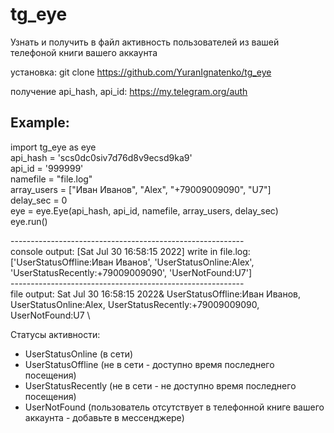# tg_eye
Узнать и получить в файл активность пользователей из вашей телефоной книги вашего аккаунта

установка: 
git clone https://github.com/YuranIgnatenko/tg_eye

получение api_hash, api_id:
https://my.telegram.org/auth

<h2>Example:</h2>

import tg_eye as eye \
api_hash = 'scs0dc0siv7d76d8v9ecsd9ka9' \
api_id = '999999' \
namefile = "file.log" \
array_users = ["Иван Иванов", "Alex", "+79009009090", "U7"] \
delay_sec = 0 \
eye = eye.Eye(api_hash, api_id, namefile, array_users, delay_sec) \
eye.run() 

---------------------------------------------------------- \
console output: 
[Sat Jul 30 16:58:15 2022] write in file.log: ['UserStatusOffline:Иван Иванов', 'UserStatusOnline:Alex', 'UserStatusRecently:+79009009090', 'UserNotFound:U7'] \
---------------------------------------------------------- \
file output: 
Sat Jul 30 16:58:15 2022& UserStatusOffline:Иван Иванов, UserStatusOnline:Alex, UserStatusRecently:+79009009090, UserNotFound:U7 \
 
</h2>
Статусы активности:
<ul>
<li>UserStatusOnline (в сети) </li>
<li>UserStatusOffline (не в сети - доступно время последнего посещения)</li>
<li>UserStatusRecently (не в сети - не доступно время последнего посещения)</li>
<li>UserNotFound (пользователь отсутствует в телефонной книге вашего аккаунта - добавьте в мессенджере)</li>
</ul>
 </h3>
